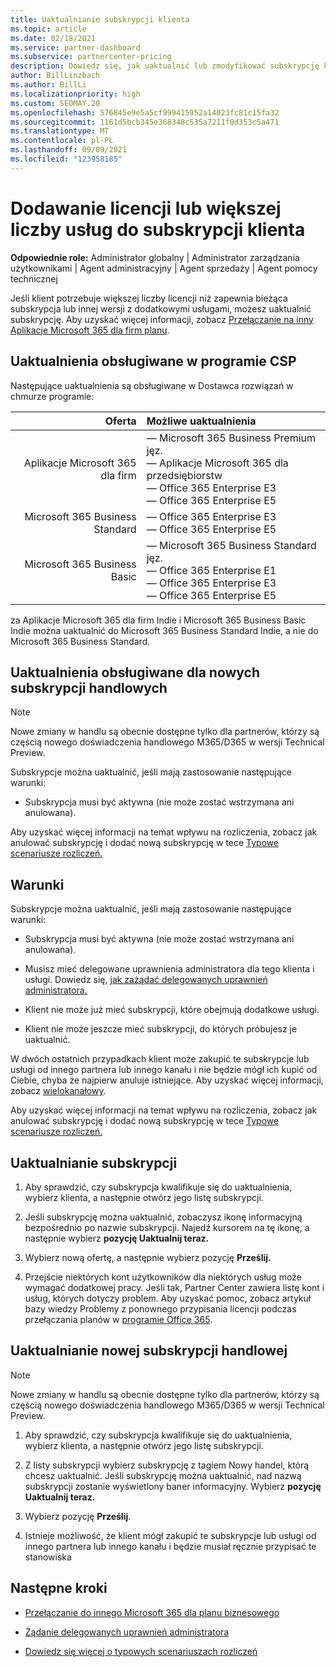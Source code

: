 ```yaml
---
title: Uaktualnianie subskrypcji klienta
ms.topic: article
ms.date: 02/18/2021
ms.service: partner-dashboard
ms.subservice: partnercenter-pricing
description: Dowiedz się, jak uaktualnić lub zmodyfikować subskrypcję klienta. Dodaj więcej licencji lub przejdź do innej wersji z większej liczby usług.
author: BillLinzbach
ms.author: BillLi
ms.localizationpriority: high
ms.custom: SEOMAY.20
ms.openlocfilehash: 576845e9e5a5cf999415952a14023fc81c15fa32
ms.sourcegitcommit: 1161d5bcb345e368348c535a7211f0d353c5a471
ms.translationtype: MT
ms.contentlocale: pl-PL
ms.lasthandoff: 09/09/2021
ms.locfileid: "123958185"
---
```

# <a name="add-licenses-or-more-services-to-a-customers-subscription"></a>Dodawanie licencji lub większej liczby usług do subskrypcji klienta

**Odpowiednie role:** Administrator globalny | Administrator zarządzania użytkownikami | Agent administracyjny | Agent sprzedaży | Agent pomocy technicznej

Jeśli klient potrzebuje większej liczby licencji niż zapewnia bieżąca subskrypcja lub innej wersji z dodatkowymi usługami, możesz uaktualnić subskrypcję. Aby uzyskać więcej informacji, zobacz [Przełączanie na inny Aplikacje Microsoft 365 dla firm planu](/microsoft-365/commerce/subscriptions/switch-to-a-different-plan).

## <a name="upgrades-supported-in-the-csp-program"></a>Uaktualnienia obsługiwane w programie CSP <a id="upgradesubscription"></a>

Następujące uaktualnienia są obsługiwane w Dostawca rozwiązań w chmurze programie:

| Oferta | Możliwe uaktualnienia|
|---:|:---|
| Aplikacje Microsoft 365 dla firm   | — Microsoft 365 Business Premium jęz. <br/>  — Aplikacje Microsoft 365 dla przedsiębiorstw <br/> — Office 365 Enterprise E3 <br/> — Office 365 Enterprise E5 <br/> |
| Microsoft 365 Business Standard    | — Office 365 Enterprise E3 <br/> — Office 365 Enterprise E5 <br/> |
| Microsoft 365 Business Basic | — Microsoft 365 Business Standard jęz. <br/> — Office 365 Enterprise E1 <br/> — Office 365 Enterprise E3<br/> — Office 365 Enterprise E5 <br/> |

za Aplikacje Microsoft 365 dla firm Indie i Microsoft 365 Business Basic Indie można uaktualnić do Microsoft 365 Business Standard Indie, a nie do Microsoft 365 Business Standard.

## <a name="upgrades-supported-for-new-commerce-subscriptions"></a>Uaktualnienia obsługiwane dla nowych subskrypcji handlowych<a id="upgradesubscriptionnewcommerce"></a>

> [!Note] 
> Nowe zmiany w handlu są obecnie dostępne tylko dla partnerów, którzy są częścią nowego doświadczenia handlowego M365/D365 w wersji Technical Preview.

Subskrypcje można uaktualnić, jeśli mają zastosowanie następujące warunki:

- Subskrypcja musi być aktywna (nie może zostać wstrzymana ani anulowana).

Aby uzyskać więcej informacji na temat wpływu na rozliczenia, zobacz jak anulować subskrypcję i dodać nową subskrypcję w tece [Typowe scenariusze rozliczeń.](common-billing-scenarios.md)

## <a name="conditions"></a>Warunki

Subskrypcje można uaktualnić, jeśli mają zastosowanie następujące warunki:

- Subskrypcja musi być aktywna (nie może zostać wstrzymana ani anulowana).

- Musisz mieć delegowane uprawnienia administratora dla tego klienta i usługi. Dowiedz się, [jak zażądać delegowanych uprawnień administratora.](request-a-relationship-with-a-customer.md)

- Klient nie może już mieć subskrypcji, które obejmują dodatkowe usługi.

- Klient nie może jeszcze mieć subskrypcji, do których próbujesz je uaktualnić.

W dwóch ostatnich przypadkach klient może zakupić te subskrypcje lub usługi od innego partnera lub innego kanału i nie będzie mógł ich kupić od Ciebie, chyba że najpierw anuluje istniejące. Aby uzyskać więcej informacji, zobacz [wielokanałowy](multichannel.md).

Aby uzyskać więcej informacji na temat wpływu na rozliczenia, zobacz jak anulować subskrypcję i dodać nową subskrypcję w tece [Typowe scenariusze rozliczeń.](common-billing-scenarios.md)

## <a name="upgrade-a-subscription"></a>Uaktualnianie subskrypcji

1. Aby sprawdzić, czy subskrypcja kwalifikuje się do uaktualnienia, wybierz klienta, a następnie otwórz jego listę subskrypcji.

2. Jeśli subskrypcję można uaktualnić, zobaczysz ikonę informacyjną bezpośrednio po nazwie subskrypcji. Najedź kursorem na tę ikonę, a następnie wybierz **pozycję Uaktualnij teraz.**

3. Wybierz nową ofertę, a następnie wybierz pozycję **Prześlij.**

4. Przejście niektórych kont użytkowników dla niektórych usług może wymagać dodatkowej pracy. Jeśli tak, Partner Center zawiera listę kont i usług, których dotyczy problem. Aby uzyskać pomoc, zobacz artykuł bazy wiedzy Problemy z ponownego przypisania licencji podczas przełączania planów w [programie Office 365](/microsoft-365/commerce/subscriptions/switch-to-a-different-plan).

## <a name="upgrade-a-new-commerce-subscription"></a>Uaktualnianie nowej subskrypcji handlowej

> [!Note] 
> Nowe zmiany w handlu są obecnie dostępne tylko dla partnerów, którzy są częścią nowego doświadczenia handlowego M365/D365 w wersji Technical Preview.

1. Aby sprawdzić, czy subskrypcja kwalifikuje się do uaktualnienia, wybierz klienta, a następnie otwórz jego listę subskrypcji.

2. Z listy subskrypcji wybierz subskrypcję z tagiem Nowy handel, którą chcesz uaktualnić. Jeśli subskrypcję można uaktualnić, nad nazwą subskrypcji zostanie wyświetlony baner informacyjny. Wybierz **pozycję Uaktualnij teraz.**

3. Wybierz pozycję **Prześlij**.

4. Istnieje możliwość, że klient mógł zakupić te subskrypcje lub usługi od innego partnera lub innego kanału i będzie musiał ręcznie przypisać te stanowiska

## <a name="next-steps"></a>Następne kroki

- [Przełączanie do innego Microsoft 365 dla planu biznesowego](/microsoft-365/commerce/subscriptions/switch-to-a-different-plan)

- [Żądanie delegowanych uprawnień administratora](request-a-relationship-with-a-customer.md)

- [Dowiedz się więcej o typowych scenariuszach rozliczeń](common-billing-scenarios.md)
